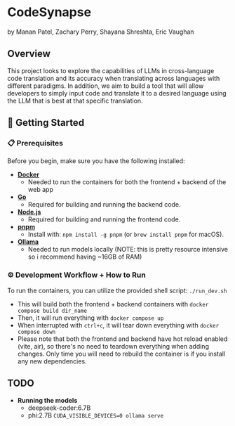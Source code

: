 # CodeSynapse
by Manan Patel, Zachary Perry, Shayana Shreshta, Eric Vaughan

## Overview

This project looks to explore the capabilities of LLMs in cross-language code translation and its accuracy when translating across languages with different paradigms. In addition, we aim to build a tool that will allow developers to simply input code and translate it to a desired language using the LLM that is best at that specific translation.


## 🚀 Getting Started


### 📋 Prerequisites
Before you begin, make sure you have the following installed:
- **[Docker](https://www.docker.com/products/docker-desktop)**
  - Needed to run the containers for both the frontend + backend of the web app
- **[Go](https://golang.org/dl/)**
  - Required for building and running the backend code.
- **[Node.js](https://nodejs.org/en/download/)**
  - Required for building and running the frontend code.
- **[pnpm](https://pnpm.io/)**
  - Install with: `npm install -g pnpm` (or `brew install pnpm` for macOS).
- **[Ollama]()**
    - Needed to run models locally (NOTE: this is pretty resource intensive so i recommend having ~16GB of RAM)

### ⚙️ Development Workflow + How to Run
To run the containers, you can utilize the provided shell script: `./run_dev.sh`
- This will build both the frontend + backend containers with `docker compose build dir_name`
- Then, it will run everything with `docker compose up`
- When interrupted with `ctrl+c`, it will tear down everything with `docker compose down`
- Please note that both the frontend and backend have hot reload enabled (vite, air), so there's no need to teardown everything when adding changes. Only time you will need to rebuild the container is if you install any new dependencies. 

## TODO
- **Running the models**
    - deepseek-coder:6.7B
    - phi:2.7B
`CUDA_VISIBLE_DEVICES=0 ollama serve`

